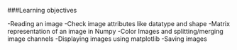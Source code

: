 ###Learning objectives

-Reading an image
-Check image attributes like datatype and shape
-Matrix representation of an image in Numpy
-Color Images and splitting/merging image channels
-Displaying images using matplotlib
-Saving images
